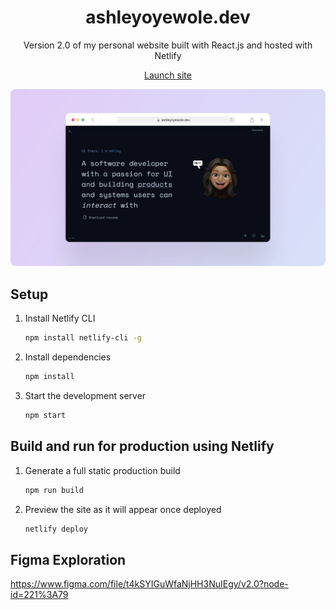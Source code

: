 
<h1 align="center">
  ashleyoyewole.dev
</h1>

<p align="center">Version 2.0 of my personal website built with React.js and hosted with Netlify</p>
<p align="center">
<a href="https://ashleyoyewole.dev/">Launch site</a>
</p>
<p align="center">
  <img width="1000" height="auto" src="src/assets/img/Frame.png" alt="Preview" style="border-radius:8px"/>
</p>

## Setup
1. Install Netlify CLI

   ```sh
   npm install netlify-cli -g
   ```
   
3. Install dependencies

   ```sh
   npm install
   ```

3. Start the development server

   ```sh
   npm start
   ```

## Build and run for production using Netlify

1. Generate a full static production build

   ```sh
   npm run build
   ```
2. Preview the site as it will appear once deployed

   ```sh
   netlify deploy
   ```

## Figma Exploration
https://www.figma.com/file/t4kSYIGuWfaNjHH3NuIEgy/v2.0?node-id=221%3A79